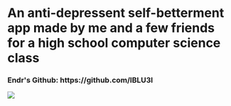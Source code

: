 <h1>An anti-depressent self-betterment app made by me and a few friends for a high school computer science class</h1>
<h3>Endr's Github: https://github.com/lBLU3l </h3>
<image src='https://studio.code.org/v3/assets/M_3ymqfPlpFfd80AydUe5vm-NiSqIyR0WNZ0X0yVQr8/MOODY-(2).png'>

